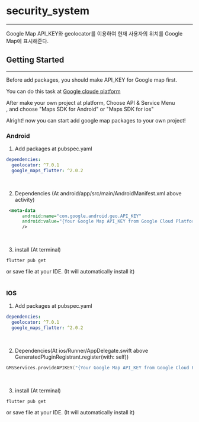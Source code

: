 # security_system
------------------------------------------
Google Map API_KEY와 geolocator를 이용하여 현재 사용자의 위치를
Google Map에 표시해준다.

## Getting Started
-------------------------------------------
Before add packages, you should make API_KEY for Google map first.

You can do this task at [Google cloude platform](https://console.cloud.google.com/)

After make your own project at platform, Choose API & Service Menu</br>,
and choose "Maps SDK for Android" or "Maps SDK for ios"

Alright! now you can start add google map packages to your own project!

### Android

1. Add packages at pubspec.yaml
~~~yaml
dependencies:
  geolocator: ^7.0.1
  google_maps_flutter: ^2.0.2
~~~
</br>

2. Dependencies (At android/app/src/main/AndroidManifest.xml above activity)
~~~xml
 <meta-data
      android:name="com.google.android.geo.API_KEY"
      android:value="{Your Google Map API_KEY from Google Cloud Platform"
      /> 
~~~
</br>

3. install (At terminal)
~~~Linux
flutter pub get
~~~
or save file at your IDE. (It will automatically install it)
</br>
</br>

 ### IOS
 1. Add packages at pubspec.yaml
~~~yaml
dependencies:
  geolocator: ^7.0.1
  google_maps_flutter: ^2.0.2
~~~
</br>

2. Dependencies(At ios/Runner/AppDelegate.swift above GeneratedPluginRegistrant.register(with: self))
~~~Swift
GMSServices.provideAPIKEY("{Your Google Map API_KEY from Google Cloud Platform}")
~~~
</br>

3. install (At terminal)
~~~
flutter pub get
~~~
or save file at your IDE. (It will automatically install it)
</br>
</br>

